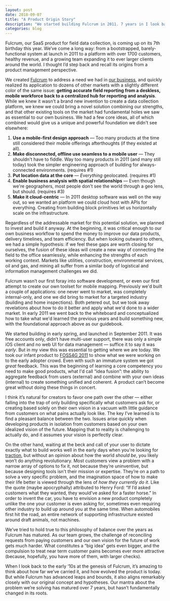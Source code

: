 ```yaml
---
layout: post
date: 2018-09-07
title: "A Product Origin Story"
description: "We started building Fulcrum in 2011. 7 years in I look back at how we started and what's changed."
categories: blog
---
```


Fulcrum, our SaaS product for field data collection, is coming up on its 7th birthday this year. We’ve come a long way: from a bootstrapped, barely-functional system at launch in 2011 to a platform with over 1700 customers, healthy revenue, and a growing team expanding it to ever larger clients around the world. I thought I’d step back and recall its origins from a product management perspective.

We created [Fulcrum](https://www.fulcrumapp.com/) to address a need we had in [our business](https://spatialnetworks.com/foresight/), and quickly realized its application to dozens of other markets with a slightly different color of the same issue: **getting accurate field reporting from a deskless, mobile workforce back to a centralized hub for reporting and analysis**. While we knew it wasn't a brand new invention to create a data collection platform, we knew we could bring a novel solution combining our strengths, and that other existing tools on the market had fundamental holes we saw as essential to our own business. We had a few core ideas, all of which combined would give us a unique and powerful foundation we didn't see elsewhere:

1. **Use a mobile-first design approach** — Too many products at the time still considered their mobile offerings afterthoughts (if they existed at all).
2. **Make disconnected, offline use seamless to a mobile user** — They shouldn't have to fiddle. Way too many products in 2011 (and many still today) took the simpler engineering approach of building for always-connected environments. (requires #1)
3. **Put location data at the core** — _Everything_ geolocated. (requires #1)
4. **Enable business analysis with spatial relationships** — Even though we're geographers, most people don't see the world through a geo lens, but should. (requires #3)
5. **Make it cloud-centric** — In 2011 desktop software was well on the way out, so we wanted an platform we could cloud host with APIs for everything. Creating from building block primitives let us horizontally scale on the infrastructure.

Regardless of the addressable market for this potential solution, we planned to invest and build it anyway. At the beginning, it was critical enough to our own business workflow to spend the money to improve our data products, delivery timelines, and team efficiency. But when looking outward to others, we had a simple hypothesis: if we feel these gaps are worth closing for ourselves, the fusion of these ideas will create a new way of connecting the field to the office seamlessly, while enhancing the strengths of each working context. Markets like utilities, construction, environmental services, oil and gas, and mining all suffer from a similar body of logistical and information management challenges we did.

Fulcrum wasn’t our first foray into software development, or even our first attempt to create our own toolset for mobile mapping. Previously we'd built a couple of applications: one never went to market, was completely internal-only, and one we did bring to market for a targeted industry (building and home inspections). Both petered out, but we took away revelations about how to do it better and apply what we'd done to a wider market. In early 2011 we went back to the whiteboard and conceptualized how to take what we'd learned the previous years and build something new, with the foundational approach above as our guidebook.

We started building in early spring, and launched in September 2011. It was free accounts only, didn’t have multi-user support, there was only a simple iOS client and  no web UI for data management — suffice it to say it was _early_. But in my view this was essential to getting where we are today. We took our infant product to [FOSS4G 2011](http://2011.foss4g.org/) to show what we were working on to the early adopter crowd. Even with such an immature system we got _great_ feedback. This was the beginning of learning a core competency you need to make good products, what I'd call “idea fusion”: the ability to aggregate feedback from users (external) and combine with your own ideas (internal) to create something unified and  coherent. A product can’t become great without doing these things in concert.

I think it’s natural for creators to favor one path over the other — either falling into the trap of only building specifically what customers ask for, or creating based solely on their own vision in a vacuum with little guidance from customers on what pains actually look like. The key I’ve learned is to find a pleasant balance between the two. Issues arise quickly when developing products in isolation from customers based on your own idealized vision of the future. Mapping that to reality is challenging to actually do, and it assumes your vision is perfectly clear.

On the other hand, waiting at the beck and call of your user to dictate exactly what to build works well in the early days when you're looking for [traction](https://www.saastr.com/how-do-you-define-initial-traction-for-a-saas-startup/), but without an opinion about how the world _should be_, you likely won’t do anything revolutionary. Most customers view a problem with a narrow array of options to fix it, not because they’re uninventive, but because designing tools isn't their mission or expertise. They’re on a path to solve a very specific problem, and the imagination space of how to make their life better is viewed through the lens of _how they currently do it_. Like the quote (maybe apocryphally) attributed to Henry Ford: “If I’d asked customers what they wanted, they would’ve asked for a faster horse.” In order to invent the car, you have to envision a new product completely unlike the one your customer is even asking for, sometimes even requiring other industry to build up around you at the same time. When automobiles first hit the road, an entire network of supporting infrastructure existed around draft animals, not machines.

We’ve tried to hold true to this philosophy of balance over the years as Fulcrum has matured. As our team grows, the challenge of reconciling requests from paying customers and our own vision for the future of work gets much harder. What constitutes a “big idea” gets even bigger, and the compulsion to treat near term customer pains becomes ever more attractive (because, hopefully, you have more of them, with larger checks).

When I look back to the early ‘10s at the genesis of Fulcrum, it’s amazing to think about how far we’ve carried it, and how evolved the product is today. But while Fulcrum has advanced leaps and bounds, it also aligns remarkably closely with our original concept and hypotheses. Our mantra about the problem we’re solving has matured over 7 years, but hasn’t fundamentally changed in its roots.

